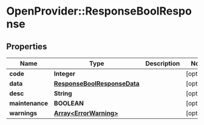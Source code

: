 # OpenProvider::ResponseBoolResponse

## Properties
Name | Type | Description | Notes
------------ | ------------- | ------------- | -------------
**code** | **Integer** |  | [optional] 
**data** | [**ResponseBoolResponseData**](ResponseBoolResponseData.md) |  | [optional] 
**desc** | **String** |  | [optional] 
**maintenance** | **BOOLEAN** |  | [optional] 
**warnings** | [**Array&lt;ErrorWarning&gt;**](ErrorWarning.md) |  | [optional] 

